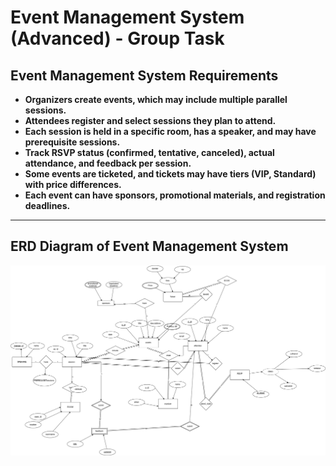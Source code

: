 ﻿# Event Management System (Advanced)   - Group Task

## Event Management System Requirements

- **Organizers create events, which may include multiple parallel sessions.**
- **Attendees register and select sessions they plan to attend.**
- **Each session is held in a specific room, has a speaker, and may have prerequisite 
sessions.**
- **Track RSVP status (confirmed, tentative, canceled), actual attendance, and 
feedback per session.**
- **Some events are ticketed, and tickets may have tiers (VIP, Standard) with price 
differences.**
- **Each event can have sponsors, promotional materials, and registration deadlines.**

-----------------------
## ERD Diagram of Event Management System

![ERD Diagram of Event Management System](./images/EventManagementSystem.png)
